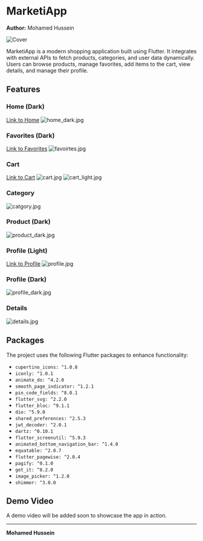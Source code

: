 # MarketiApp

**Author:** Mohamed Hussein

![Cover](https://github.com/Mohamed-Hessein/Marketiapp/blob/main/assets/Marktia.jpg)

MarketiApp is a modern shopping application built using Flutter. It integrates with external APIs to fetch products, categories, and user data dynamically. Users can browse products, manage favorites, add items to the cart, view details, and manage their profile.

## Features

### Home (Dark)
[Link to Home](https://github.com/Mohamed-Hessein/Marketiapp/tree/main/app%2Flib%2FFeatures%2FHome)
![home_dark.jpg](https://github.com/Mohamed-Hessein/Marketiapp/blob/main/assetsM/home_dark.jpg)

### Favorites (Dark)
[Link to Favorites](https://github.com/Mohamed-Hessein/Marketiapp/tree/main/app%2Flib%2FFeatures%2FFavorite)
![favoirtes.jpg](https://github.com/Mohamed-Hessein/Marketiapp/blob/main/assetsM/favoirtes.jpg)

### Cart
[Link to Cart](https://github.com/Mohamed-Hessein/Marketiapp/tree/main/app%2Flib%2FFeatures%2FCart)
![cart.jpg](https://github.com/Mohamed-Hessein/Marketiapp/blob/main/assetsM/cart.jpg)
![cart_light.jpg](https://github.com/Mohamed-Hessein/Marketiapp/blob/main/assetsM/cart_light.jpg)

### Category
![catgory.jpg](https://github.com/Mohamed-Hessein/Marketiapp/blob/main/assetsM/catgory.jpg)

### Product (Dark)
![product_dark.jpg](https://github.com/Mohamed-Hessein/Marketiapp/blob/main/assetsM/product_dark.jpg)

### Profile (Light)
[Link to Profile](https://github.com/Mohamed-Hessein/Marketiapp/tree/main/app%2Flib%2FFeatures%2FProfile)
![profile.jpg](https://github.com/Mohamed-Hessein/Marketiapp/blob/main/assetsM/profile.jpg)

### Profile (Dark)
![profile_dark.jpg](https://github.com/Mohamed-Hessein/Marketiapp/blob/main/assetsM/profile_dark.jpg)

### Details
![details.jpg](https://github.com/Mohamed-Hessein/Marketiapp/blob/main/assetsM/details.jpg)

## Packages

The project uses the following Flutter packages to enhance functionality:

- `cupertino_icons: ^1.0.8`
- `iconly: ^1.0.1`
- `animate_do: ^4.2.0`
- `smooth_page_indicator: ^1.2.1`
- `pin_code_fields: ^8.0.1`
- `flutter_svg: ^2.2.0`
- `flutter_bloc: ^9.1.1`
- `dio: ^5.9.0`
- `shared_preferences: ^2.5.3`
- `jwt_decoder: ^2.0.1`
- `dartz: ^0.10.1`
- `flutter_screenutil: ^5.9.3`
- `animated_bottom_navigation_bar: ^1.4.0`
- `equatable: ^2.0.7`
- `flutter_pagewise: ^2.0.4`
- `pagify: ^0.1.0`
- `get_it: ^8.2.0`
- `image_picker: ^1.2.0`
- `shimmer: ^3.0.0`

## Demo Video

A demo video will be added soon to showcase the app in action.

---

**Mohamed Hussein**
